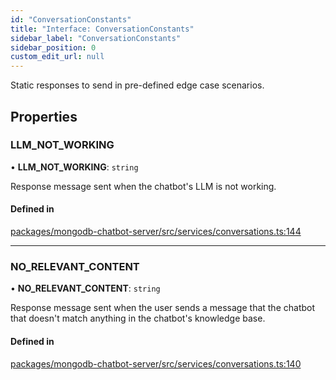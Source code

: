 ```yaml
---
id: "ConversationConstants"
title: "Interface: ConversationConstants"
sidebar_label: "ConversationConstants"
sidebar_position: 0
custom_edit_url: null
---
```


Static responses to send in pre-defined edge case scenarios.

## Properties

### LLM\_NOT\_WORKING

• **LLM\_NOT\_WORKING**: `string`

Response message sent when the chatbot's LLM is not working.

#### Defined in

[packages/mongodb-chatbot-server/src/services/conversations.ts:144](https://github.com/mongodben/chatbot/blob/4bc75a7/packages/mongodb-chatbot-server/src/services/conversations.ts#L144)

___

### NO\_RELEVANT\_CONTENT

• **NO\_RELEVANT\_CONTENT**: `string`

Response message sent when the user sends a message that the chatbot
that doesn't match anything in the chatbot's knowledge base.

#### Defined in

[packages/mongodb-chatbot-server/src/services/conversations.ts:140](https://github.com/mongodben/chatbot/blob/4bc75a7/packages/mongodb-chatbot-server/src/services/conversations.ts#L140)
